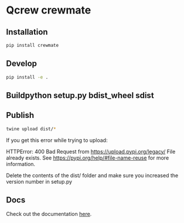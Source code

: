 # Qcrew crewmate

## Installation

```bash
pip install crewmate
```

## Develop

```bash
pip install -e .
```

## Buildpython setup.py bdist_wheel sdist

## Publish

```bash
twine upload dist/*
```

If you get this error while trying to upload:

HTTPError: 400 Bad Request from https://upload.pypi.org/legacy/
File already exists. See https://pypi.org/help/#file-name-reuse for more information.

Delete the contents of the dist/ folder and make sure you increased the version number in setup.py


## Docs

Check out the documentation [here](https://qcrew.github.io/crewmate/).
